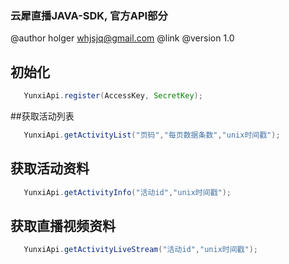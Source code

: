 ### 云犀直播JAVA-SDK, 官方API部分
@author  holger <whjsjq@gmail.com>
@link
@version 1.0

## 初始化
```java
   YunxiApi.register(AccessKey, SecretKey);
```

##获取活动列表
```java
   YunxiApi.getActivityList("页码","每页数据条数","unix时间戳");
```  

## 获取活动资料
```java
   YunxiApi.getActivityInfo("活动id","unix时间戳");
```  

## 获取直播视频资料
```java
   YunxiApi.getActivityLiveStream("活动id","unix时间戳"); 
```  
 
